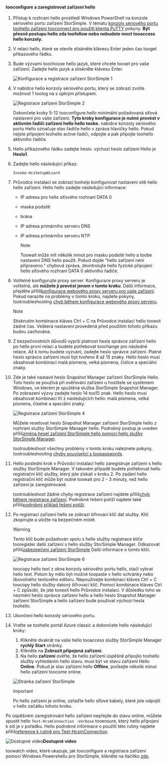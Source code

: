 <!--author=alkohli last changed: 12/01/15-->


#### <a name="tooconfigure-and-register-hello-device"></a>tooconfigure a zaregistrovat zařízení hello
1. Přístup k rozhraní hello prostředí Windows PowerShell na konzole sériového portu zařízení StorSimple. V tématu [konzoly sériového portu toohello zařízení tooconnect pro použití klienta PuTTY](#use-putty-to-connect-to-the-device-serial-console) pokyny. **Být přesně postupu hello zda toofollow nebo nebudete moct tooaccess hello konzoly.**
2. V relaci hello, které se otevře stiskněte klávesu Enter jeden čas tooget příkazového řádku. 
3. Bude výzvami toochoose hello jazyk, které chcete tooset pro vaše zařízení. Zadejte hello jazyk a stiskněte klávesu Enter. 
   
    ![Konfigurace a registrace zařízení StorSimple 1](./media/storsimple-configure-and-register-device/HCS_RegisterYourDevice1-include.png)
4. V nabídce hello konzoly sériového portu, který se zobrazí zvolte možnost 1 toolog na s úplným přístupem. 
   
    ![Registrace zařízení StorSimple 2](./media/storsimple-configure-and-register-device/HCS_RegisterYourDevice2-include.png)
   
     Dokončete kroky 5-12 tooconfigure hello minimální požadovaná síťová nastavení pro vaše zařízení. **Tyto kroky konfigurace je nutné provést v aktivním řadiči zařízení hello hello toobe.** nabídce konzoly sériového portu Hello označuje stav řadiče hello v zpráva hlavičky hello. Pokud nejste připojení toohello active řadiči, odpojte a pak připojte toohello aktivního řadiče.
5. Hello příkazového řádku zadejte heslo. výchozí heslo zařízení Hello je **Heslo1**.
6. Zadejte hello následující příkaz:
   
     `Invoke-HcsSetupWizard` 
7. Průvodce instalací se zobrazí toohelp konfigurovat nastavení sítě hello hello zařízení. Hello hello zadejte následující informace: 
   
   * IP adresa pro hello síťového rozhraní DATA 0
   * maska podsítě
   * brána
   * IP adresa primárního serveru DNS
   * IP adresa primárního serveru NTP
     
     > [!NOTE]
     > Toowait může mít několik minut pro masku podsítě hello a toobe nastavení DNS hello použít. Pokud dojde "hello zařízení není připraveno." chybová zpráva, zkontrolujte hello fyzické připojení hello síťového rozhraní DATA 0 aktivního řadiče.
     > 
     > 
8. Volitelně konfigurujte proxy server. Konfigurace proxy serveru je volitelná, ale **můžete ji provést jenom v tomto kroku**. Další informace, přejděte příliš[konfigurace webového proxy serveru pro vaše zařízení](../articles/storsimple/storsimple-configure-web-proxy.md). Pokud narazíte na problémy v tomto kroku, najdete pokyny, tootroubleshooting [chyb během konfigurace webového proxy serveru](../articles/storsimple/storsimple-troubleshoot-deployment.md#errors-during-the-optional-web-proxy-settings).

     > [!NOTE]
     > Stisknutím kombinace kláves Ctrl + C na Průvodce instalací hello tooexit žádné čas. Veškerá nastavení provedená před použitím tohoto příkazu budou zachována.

1. Z bezpečnostních důvodů vyprší platnost hesla správce zařízení hello po hello první relaci a budete potřebovat toochange pro následné relace. Až k tomu budete vyzváni, zadejte heslo správce zařízení. Platné heslo správce zařízení musí být tvořeno 8 až 15 znaky. Hello heslo musí obsahovat kombinaci malá písmena, velká písmena, číslice a speciální znaky.
2. Zde je také nastavit heslo Snapshot Manager zařízení StorSimple Hello. Toto heslo se používá při ověřování zařízení u hostitele se systémem Windows, ve kterém je spuštěná služba StorSimple Snapshot Manager. Po zobrazení výzvy zadejte heslo 14 too15 znak. Hello heslo musí obsahovat kombinaci tří z následujících hello: malá písmena, velká písmena, číselné a speciální znaky. 
   
   ![Registrace zařízení StorSimple 4](./media/storsimple-configure-and-register-device/HCS_RegisterYourDevice4-include.png)
   
   Můžete resetovat heslo Snapshot Manager zařízení StorSimple hello z rozhraní služby StorSimple Manager hello. Podrobný postup je uveden příliš[změna hesel zařízení StorSimple hello pomocí hello služby StorSimple Manager](../articles/storsimple/storsimple-change-passwords.md).
   
   tootroubleshoot všechny problémy v tomto kroku naleznete pokyny, tootroubleshooting [chyby související s toopasswords](../articles/storsimple/storsimple-troubleshoot-deployment.md#errors-related-to-device-administrator-and-storsimple-snapshot-manager-passwords).
3. Hello poslední krok v Průvodci instalací hello zaregistruje zařízení s hello služby StorSimple Manager. V takovém případě budete potřebovat hello registrační klíč služby, který jste získali v kroku 2. Po zadání hello registrační klíč může být nutné toowait pro 2 – 3 minuty, než hello zařízení je zaregistrované.
   
   tootroubleshoot žádné chyby registrace zařízení najdete příliš[chyb během registrace zařízení](../articles/storsimple/storsimple-troubleshoot-deployment.md#errors-during-device-registration). Podrobné řešení potíží najdete také příliš[podrobný příklad řešení potíží](../articles/storsimple/storsimple-troubleshoot-deployment.md#step-by-step-storsimple-troubleshooting-example).
4. Po registraci zařízení hello se zobrazí šifrovací klíč dat služby. Klíč zkopírujte a uložte na bezpečném místě.
   
   > [!WARNING]
   > Tento klíč bude požadován spolu s hello služby registrace klíče tooregister další zařízení s hello služby StorSimple Manager. Odkazovat příliš[zabezpečení zařízení StorSimple](../articles/storsimple/storsimple-security.md) Další informace o tomto klíči.
   > 
   > 
   
    ![Registrace zařízení StorSimple 6](./media/storsimple-configure-and-register-device/HCS_RegisterYourDevice6-include.png)
   
    toocopy hello text z okna konzoly sériového portu hello, stačí vybrat hello text. Potom by mělo být možné toopaste v hello schránky nebo libovolného textového editoru. Nepoužívejte kombinaci kláves Ctrl + C toocopy hello služby datový šifrovací klíč. Pomocí kombinace kláves Ctrl + C způsobí, že jste tooexit hello Průvodce instalací. V důsledku toho se nezmění heslo správce zařízení hello a hello heslo Snapshot Manager zařízení StorSimple a hello zařízení bude používat výchozí hesla toohello.
5. Ukončení hello konzoly sériového portu.
6. Vraťte se toohello portál Azure classic a dokončete hello následující kroky:
   
   1. Klikněte dvakrát na vaše hello tooaccess služby StorSimple Manager **rychlý Start** stránky.
   2. Klikněte na **Zobrazit připojená zařízení**.
   3. Na hello **zařízení** ověřte, že hello zařízení úspěšně připojilo toohello služby vyhledáním hello stavu. musí být ve stavu zařízení Hello **Online**. Pokud je stav zařízení hello **Offline**, počkejte několik minut hello zařízení toocome online.
   
   ![Stránka zařízení StorSimple](./media/storsimple-configure-and-register-device/HCS_DevicesPageM-include.png) 
   
   > [!IMPORTANT]
   > Po hello zařízení je online, zařaďte hello síťové kabely, které jste odpojili v hello začátku tohoto kroku.
   > 
   > 

Po úspěšném zaregistrování hello zařízení nepřejde do stavu online, můžete spustit hello `Test-HcsmConnection -Verbose` tooensure, který hello připojení k síti je v pořádku. Hello podrobné informace o použití této rutiny najdete příliš[reference k rutině pro Test-HcsmConnection](https://technet.microsoft.com/library/dn715782.aspx).

![Dostupné video](./media/storsimple-configure-and-register-device/Video_icon.png)**Dostupné video**

toowatch video, které ukazuje, jak tooconfigure a registrace zařízení pomocí Windows Powershellu pro StorSimple, klikněte na tlačítko [zde](https://azure.microsoft.com/documentation/videos/initialize-the-storsimple-appliance/).

